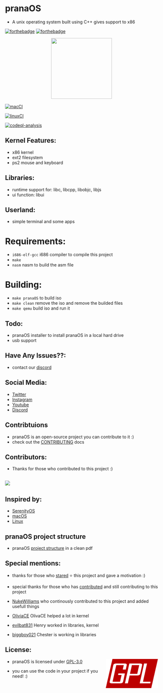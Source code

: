 # pranaOS
- A unix operating system built using C++ gives support to x86

[![forthebadge](https://forthebadge.com/images/badges/built-by-developers.svg)](https://forthebadge.com)
[![forthebadge](https://forthebadge.com/images/badges/made-with-c-plus-plus.svg)](https://forthebadge.com)

<p align="center">
<img src="https://raw.githubusercontent.com/pranaOS/pranaOS/master/imgs/eagle.jpeg" width="200" height="200">
</p>

[![macCI](https://github.com/pranaOS/pranaOS/actions/workflows/macos.yml/badge.svg?branch=master)](https://github.com/pranaOS/pranaOS/actions/workflows/macos.yml)

[![linuxCI](https://github.com/pranaOS/pranaOS/actions/workflows/linux.yml/badge.svg?branch=master)](https://github.com/pranaOS/pranaOS/actions/workflows/linux.yml)

[![codeql-analysis](https://github.com/pranaOS/pranaOS/actions/workflows/codeql-analysis.yml/badge.svg?branch=master)](https://github.com/pranaOS/pranaOS/actions/workflows/codeql-analysis.yml)

## Kernel Features:
- x86 kernel
- ext2 filesystem
- ps2 mouse and keyboard

## Libraries:
- runtime support for: libc, libcpp, libobjc, libjs
- ui function: libui

## Userland:
- simple terminal and some apps

# Requirements:
- ```i686-elf-gcc``` i686 compiler to compile this project
- ```make``` 
- ```nasm``` nasm to build the asm file

# Building:
- ```make pranaOS``` to build iso
- ```make clean``` remove the iso and remove the builded files 
- ```make qemu``` build iso and run it

## Todo:
- pranaOS installer to install pranaOS in a local hard drive
- usb support

## Have Any Issues??:
- contact our [discord](https://discord.gg/XmpBTmy9Bz)

## Social Media:
- [Twitter](https://twitter.com/os_prana)
- [Instagram](https://www.instagram.com/officialpranaos/)
- [Youtube](https://www.youtube.com/channel/UCHBR5EYG9MDJ-yws4zN6xXQ)
- [Discord](https://discord.gg/XmpBTmy9Bz)

## Contribtuions
- pranaOS is an open-source project you can contribute to it :)
- check out the [CONTRIBUTING](CONTRIBUTING.md) docs


## Contributors:
- Thanks for those who contributed to this project :)
<br>
 <a href="https://github.com/pranaOS/pranaOS/graphs/contributors">
   <img src="https://contributors-img.web.app/image?repo=pranaOS/pranaOS" />
</a>

## Inspired by:
- [SerenityOS](https://github.com/SerenityOS/Serenity)
- [macOS](https://github.com/apple/darwin-xnu)
- [Linux](https://github.com/torvalds/linux)

## pranaOS project structure
- pranaOS [project structure](https://github.com/pranaOS/pranaOS/blob/master/imgs/pranaOSProjectStructure.pdf) in a clean pdf

## Special mentions:
- thanks for those who [stared](https://github.com/pranaOS/pranaOS/stargazers) ⭐ this project and gave a motivation :)
- special thanks for those who has [contributed](https://github.com/pranaOS/pranaOS/graphs/contributors) and still contributing to this project 

- [NukeWilliams](https://github.com/NukeWilliams) who continously contributed to this project and added usefull things
- [OliviaCE](https://github.com/OliviaCE) OlivaCE helped a lot in kernel
- [evilbat831](https://github.com/evilbat831) Henry worked in libraries, kernel
- [biggboy021](https://github.com/biggboy021) Chester is working in libraries

## License:

<a href="https://opensource.org/licenses/gpl-license">
  <img align="right" height="96" alt="GPL License" src="imgs/gpl.png" />
</a>

- pranaOS is licensed under [GPL-3.0](https://github.com/pranaOS/pranaOS/blob/master/LICENSE)

- you can use the code in your project if you need! :)
